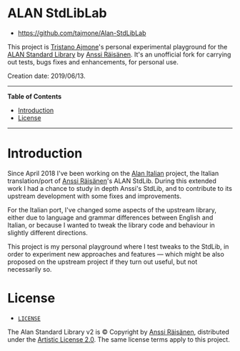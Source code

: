 # ALAN StdLibLab

- https://github.com/tajmone/Alan-StdLibLab

This project is [Tristano Ajmone]'s personal experimental playground for the [ALAN Standard Library] by [Anssi Räisänen]. It's an unofficial fork for carrying out tests, bugs fixes and enhancements, for personal use.

Creation date: 2019/06/13.

-----

**Table of Contents**

<!-- MarkdownTOC autolink="true" bracket="round" autoanchor="false" lowercase="only_ascii" uri_encoding="true" levels="1,2,3" -->

- [Introduction](#introduction)
- [License](#license)

<!-- /MarkdownTOC -->

-----

# Introduction

Since April 2018 I've been working on the [Alan Italian] project, the Italian translation/port of [Anssi Räisänen]'s ALAN StdLib. During this extended work I had a chance to study in depth Anssi's StdLib, and to contribute to its upstream development with some fixes and improvements.

For the Italian port, I've changed some aspects of the upstream library, either due to language and grammar differences between English and Italian, or because I wanted to tweak the library code and behaviour in slightly different directions. 

This project is my personal playground where I test tweaks to the StdLib, in order to experiment new approaches and features — which might be also proposed on the upstream project if they turn out useful, but not necessarily so.

# License

- [`LICENSE`](./LICENSE)

The Alan Standard Library v2 is © Copyright by [Anssi Räisänen], distributed under the [Artistic License 2.0]. The same license terms apply to this project.


<!-----------------------------------------------------------------------------
                               REFERENCE LINKS
------------------------------------------------------------------------------>

[ALAN Standard Library]: https://github.com/AnssiR66/AlanStdLib/ "Visit the official repository of the ALAN Standard Library on GitHub"
[Alan Italian]: https://github.com/tajmone/Alan3-Italian "Visit the Alan Italian repository on GitHub"

[Artistic License 2.0]: https://opensource.org/licenses/Artistic-2.0

<!-- people -->

[Anssi Räisänen]: https://github.com/AnssiR66 "View Anssi Räisänen's GitHub profile"
[Tristano Ajmone]: https://github.com/tajmone "View Tristano Ajmone's GitHub profile"

<!-- EOF -->
